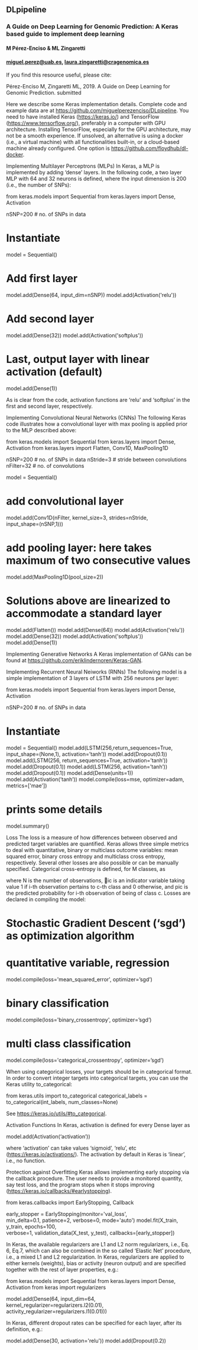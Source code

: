 ## DLpipeline
### A Guide on Deep Learning for Genomic Prediction: A Keras based guide to implement deep learning
#### M Pérez-Enciso & ML Zingaretti
#### miguel.perez@uab.es, laura.zingaretti@cragenomica.es

If you find this resource useful, please cite:

Pérez-Enciso M, Zingaretti ML, 2019. 
A Guide on Deep Learning for Genomic Prediction. 
submitted

Here we describe some Keras implementation details. Complete code and example data are at https://github.com/miguelperezenciso/DLpipeline. You need to have installed Keras (https://keras.io/) and TensorFlow (https://www.tensorflow.org/), preferably in a computer with GPU architecture. Installing TensorFlow, especially for the GPU architecture, may not be a smooth experience. If unsolved, an alternative is using a docker (i.e., a virtual machine) with all functionalities built-in, or a cloud-based machine already configured. One option is https://github.com/floydhub/dl-docker. 

Implementing Multilayer Perceptrons (MLPs)
In Keras, a MLP is implemented by adding ‘dense’ layers. In the following code, a two layer MLP with 64 and 32 neurons is defined, where the input dimension is 200 (i.e., the number of SNPs):

from keras.models import Sequential
from keras.layers import Dense, Activation

nSNP=200 # no. of SNPs in data
# Instantiate
model = Sequential()
# Add first layer
model.add(Dense(64, input_dim=nSNP))
model.add(Activation('relu'))
# Add second layer
model.add(Dense(32))
model.add(Activation('softplus'))
# Last, output layer with linear activation (default)
model.add(Dense(1))

As is clear from the code, activation functions are ‘relu’ and ‘softplus’ in the first and second layer, respectively.

Implementing Convolutional Neural Networks (CNNs)
The following Keras code illustrates how a convolutional layer with max pooling is applied prior to the MLP described above:

from keras.models import Sequential
from keras.layers import Dense, Activation 
from keras.layers import Flatten, Conv1D, MaxPooling1D

nSNP=200 # no. of SNPs in data
nStride=3 # stride between convolutions
nFilter=32 # no. of convolutions

model = Sequential()
# add convolutional layer
model.add(Conv1D(nFilter, 
kernel_size=3, 
strides=nStride, 		
input_shape=(nSNP,1)))
# add pooling layer: here takes maximum of two consecutive values
model.add(MaxPooling1D(pool_size=2))
# Solutions above are linearized to accommodate a standard layer
model.add(Flatten())
model.add(Dense(64))
model.add(Activation('relu'))
model.add(Dense(32))
model.add(Activation('softplus'))
model.add(Dense(1))

Implementing Generative Networks 
A Keras implementation of GANs can be found at https://github.com/eriklindernoren/Keras-GAN. 

Implementing Recurrent Neural Neiworks (RNNs)
The following model is a simple implementation of 3 layers of LSTM with 256 neurons per layer:
 
from keras.models import Sequential
from keras.layers import Dense, Activation

nSNP=200 # no. of SNPs in data

# Instantiate
model = Sequential()
model.add(LSTM(256,return_sequences=True, input_shape=(None,1), activation=’tanh’))
model.add(Dropout(0.1))
model.add(LSTM(256, return_sequences=True, activation=’tanh’))
model.add(Dropout(0.1))
model.add(LSTM(256, activation=’tanh’))
model.add(Dropout(0.1))
model.add(Dense(units=1))
model.add(Activation(’tanh’))
model.compile(loss=mse, optimizer=adam, metrics=['mae'])

# prints some details
model.summary()

Loss
The loss is a measure of how differences between observed and predicted target variables are quantified. Keras allows three simple metrics to deal with quantitative, binary or multiclass outcome variables: mean squared error, binary cross entropy and multiclass cross entropy, respectively. Several other losses are also possible or can be manually specified. 
Categorical cross-entropy is defined, for M classes, as 
 

where N is the number of observations, ic is an indicator variable taking value 1 if  i-th observation pertains to c-th class and 0 otherwise, and pic is the predicted probability for i-th observation of being of class c. Losses are declared in compiling the model:

# Stochastic Gradient Descent (‘sgd’) as optimization algorithm
# quantitative variable, regression
model.compile(loss='mean_squared_error', optimizer=’sgd’)

# binary classification
model.compile(loss='binary_crossentropy', optimizer=’sgd’)

# multi class classification
model.compile(loss='categorical_crossentropy', optimizer=’sgd’)

When using categorical losses, your targets should be in categorical format. In order to convert integer targets into categorical targets, you can use the Keras utility to_categorical:

from keras.utils import to_categorical
categorical_labels = to_categorical(int_labels, num_classes=None)

See https://keras.io/utils/#to_categorical. 

Activation Functions
In Keras, activation is defined for every Dense layer as

model.add(Activation(‘activation’))

where ‘activation’ can take values ‘sigmoid’, ‘relu’, etc (https://keras.io/activations/). The activation by default in Keras is ‘linear’, i.e., no function.  

Protection against Overfitting
Keras allows implementing early stopping via the callback procedure. The user needs to provide a monitored quantity, say test loss, and the program stops when it stops improving (https://keras.io/callbacks/#earlystopping).

from keras.callbacks import EarlyStopping, Callback

early_stopper = EarlyStopping(monitor='val_loss', 					
min_delta=0.1, 
patience=2, 
verbose=0, 
mode='auto')
model.fit(X_train, y_train, 
										epochs=100, 		
verbose=1, 
validation_data(X_test, y_test), 
		callbacks=[early_stopper])

In Keras, the available regularizers are L1 and L2 norm regularizers, i.e., Eq. 6, Eq.7, which can also be combined in the so called ‘Elastic Net’ procedure, i.e., a mixed L1 and L2 regularization. In Keras, regularizers are applied to either kernels (weights), bias or activity (neuron output) and are specified together with the rest of layer properties, e.g.:

from keras.models import Sequential
from keras.layers import Dense, Activation 
from keras import regularizers

model.add(Dense(64, input_dim=64,
kernel_regularizer=regularizers.l2(0.01), 
activity_regularizer=regularizers.l1(0.01)))

In Keras, different dropout rates can be specified for each layer, after its definition, e.g.:

model.add(Dense(30, activation='relu'))
model.add(Dropout(0.2))
